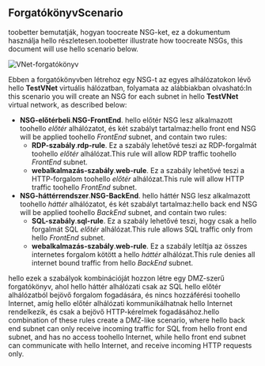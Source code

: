 ## <a name="scenario"></a><span data-ttu-id="9704c-101">Forgatókönyv</span><span class="sxs-lookup"><span data-stu-id="9704c-101">Scenario</span></span>
<span data-ttu-id="9704c-102">toobetter bemutatják, hogyan toocreate NSG-ket, ez a dokumentum használja hello részletesen.</span><span class="sxs-lookup"><span data-stu-id="9704c-102">toobetter illustrate how toocreate NSGs, this document will use hello scenario below.</span></span>

![VNet-forgatókönyv](./media/virtual-networks-create-nsg-scenario-include/figure1.png)

<span data-ttu-id="9704c-104">Ebben a forgatókönyvben létrehoz egy NSG-t az egyes alhálózatokon lévő hello **TestVNet** virtuális hálózatban, folyamata az alábbiakban olvasható:</span><span class="sxs-lookup"><span data-stu-id="9704c-104">In this scenario you will create an NSG for each subnet in hello **TestVNet** virtual network, as described below:</span></span> 

* <span data-ttu-id="9704c-105">**NSG-előtérbeli**.</span><span class="sxs-lookup"><span data-stu-id="9704c-105">**NSG-FrontEnd**.</span></span> <span data-ttu-id="9704c-106">hello előtér NSG lesz alkalmazott toohello *előtér* alhálózatot, és két szabályt tartalmaz:</span><span class="sxs-lookup"><span data-stu-id="9704c-106">hello front end NSG will be applied toohello *FrontEnd* subnet, and contain two rules:</span></span>    
  * <span data-ttu-id="9704c-107">**RDP-szabály**.</span><span class="sxs-lookup"><span data-stu-id="9704c-107">**rdp-rule**.</span></span> <span data-ttu-id="9704c-108">Ez a szabály lehetővé teszi az RDP-forgalmát toohello *előtér* alhálózat.</span><span class="sxs-lookup"><span data-stu-id="9704c-108">This rule will allow RDP traffic toohello *FrontEnd* subnet.</span></span>
  * <span data-ttu-id="9704c-109">**webalkalmazás-szabály**.</span><span class="sxs-lookup"><span data-stu-id="9704c-109">**web-rule**.</span></span> <span data-ttu-id="9704c-110">Ez a szabály lehetővé teszi a HTTP-forgalom toohello *előtér* alhálózat.</span><span class="sxs-lookup"><span data-stu-id="9704c-110">This rule will allow HTTP traffic toohello *FrontEnd* subnet.</span></span>
* <span data-ttu-id="9704c-111">**NSG-háttérrendszer**.</span><span class="sxs-lookup"><span data-stu-id="9704c-111">**NSG-BackEnd**.</span></span> <span data-ttu-id="9704c-112">hello háttér NSG lesz alkalmazott toohello *háttér* alhálózatot, és két szabályt tartalmaz:</span><span class="sxs-lookup"><span data-stu-id="9704c-112">hello back end NSG will be applied toohello *BackEnd* subnet, and contain two rules:</span></span>    
  * <span data-ttu-id="9704c-113">**SQL-szabály**.</span><span class="sxs-lookup"><span data-stu-id="9704c-113">**sql-rule**.</span></span> <span data-ttu-id="9704c-114">Ez a szabály lehetővé teszi, hogy csak a hello forgalmát SQL *előtér* alhálózat.</span><span class="sxs-lookup"><span data-stu-id="9704c-114">This rule allows SQL traffic only from hello *FrontEnd* subnet.</span></span>
  * <span data-ttu-id="9704c-115">**webalkalmazás-szabály**.</span><span class="sxs-lookup"><span data-stu-id="9704c-115">**web-rule**.</span></span> <span data-ttu-id="9704c-116">Ez a szabály letiltja az összes internetes forgalom kötött a hello *háttér* alhálózat.</span><span class="sxs-lookup"><span data-stu-id="9704c-116">This rule denies all internet bound traffic from hello *BackEnd* subnet.</span></span>

<span data-ttu-id="9704c-117">hello ezek a szabályok kombinációját hozzon létre egy DMZ-szerű forgatókönyv, ahol hello háttér alhálózati csak az SQL hello előtér alhálózatból bejövő forgalom fogadására, és nincs hozzáférési toohello Internet, amíg hello előtér alhálózati kommunikálhatnak hello Internet rendelkezik, és csak a bejövő HTTP-kérelmek fogadásához.</span><span class="sxs-lookup"><span data-stu-id="9704c-117">hello combination of these rules create a DMZ-like scenario, where hello back end subnet can only receive incoming traffic for SQL from hello front end subnet, and has no access toohello Internet, while hello front end subnet can communicate with hello Internet, and receive incoming HTTP requests only.</span></span>

